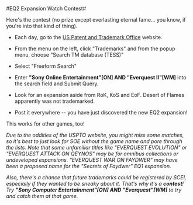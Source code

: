 #EQ2 Expansion Watch Contest#

Here's the contest (no prize except everlasting eternal fame... you know, if you're into that kind of thing).


 * Each day, go to the [US Patent and Trademark Office](http://uspto.gov) website.

 * From the menu on the left, click "Trademarks" and from the popup menu, choose "Search TM database (TESS)"

 * Select "Freeform Search"

 * Enter **"Sony Online Entertainment"[ON] AND "Everquest II"[WM]** into the search field and Submit Query.

 * Look for an expansion aside from RoK, KoS and EoF. Desert of Flames apparently was not trademarked.

 * Post it everywhere -- you have just discovered the new EQ2 expansion!




This works for other games, too!

*Due to the oddities of the USPTO website, you might miss some matches, so it's best to just look for SOE without the game name and pore through the lists. Note that some unfamiliar titles like "EVERQUEST EVOLUTION" or "EVERQUEST ATTACK ON QEYNOS" may be for omnibus collections or undeveloped expansions. "EVERQUEST WAR ON FAYDWER" may have been a proposed name for the "Secrets of Faydwer" EQ1 expansion.*

*Also, there's a chance that future trademarks could be registered by SCEI, especially if they wanted to be sneaky about it. That's why it's a **contest**! Try **"Sony Computer Entertainment"[ON] AND "Everquest"[WM]** to try and catch them at that game.*

